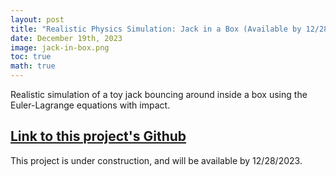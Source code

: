 ```yaml
---
layout: post
title: "Realistic Physics Simulation: Jack in a Box (Available by 12/28/2023)"
date: December 19th, 2023
image: jack-in-box.png
toc: true
math: true
---
```

Realistic simulation of a toy jack bouncing around inside a box using the Euler-Lagrange equations with impact.

## [Link to this project's Github](https://github.com/gjcliff/Physics-Simulation)

This project is under construction, and will be available by 12/28/2023.